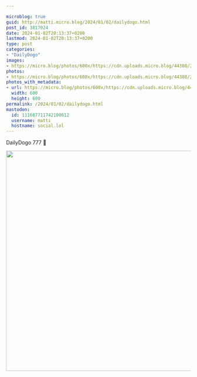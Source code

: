 ```yaml
---

microblog: true
guid: http://matti.micro.blog/2024/01/02/dailydogo.html
post_id: 3817024
date: 2024-01-02T20:13:37+0200
lastmod: 2024-01-02T20:13:37+0200
type: post
categories:
- "DailyDogo"
images:
- https://micro.blog/photos/600x/https://cdn.uploads.micro.blog/44388/2024/77c0a6f5e70f446f90b1cb8682e17604.jpg
photos:
- https://micro.blog/photos/600x/https://cdn.uploads.micro.blog/44388/2024/77c0a6f5e70f446f90b1cb8682e17604.jpg
photos_with_metadata:
- url: https://micro.blog/photos/600x/https://cdn.uploads.micro.blog/44388/2024/77c0a6f5e70f446f90b1cb8682e17604.jpg
  width: 600
  height: 600
permalink: /2024/01/02/dailydogo.html
mastodon:
  id: 111687711742100612
  username: matti
  hostname: social.lol
---
```

DailyDogo 777 🐶

<img src="/media/uploads/2024/77c0a6f5e70f446f90b1cb8682e17604.jpg" width="600" height="600" alt="" />
